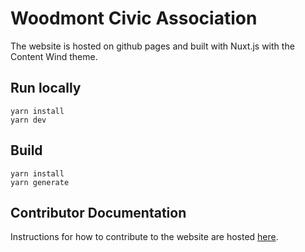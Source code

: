 # Woodmont Civic Association

The website is hosted on github pages and built with Nuxt.js with the Content Wind theme.

## Run locally

```shell
yarn install
yarn dev
```

## Build

```shell
yarn install
yarn generate
```

## Contributor Documentation

Instructions for how to contribute to the website are hosted [here](content/4.developer.md).
